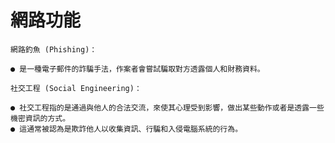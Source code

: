 # 網路功能
```
網路釣魚 (Phishing)：

● 是一種電子郵件的詐騙手法，作案者會嘗試騙取對方透露個人和財務資料。
```
```
社交工程 (Social Engineering)：

● 社交工程指的是通過與他人的合法交流，來使其心理受到影響，做出某些動作或者是透露一些機密資訊的方式。
● 這通常被認為是欺詐他人以收集資訊、行騙和入侵電腦系統的行為。
```
```
```
```
